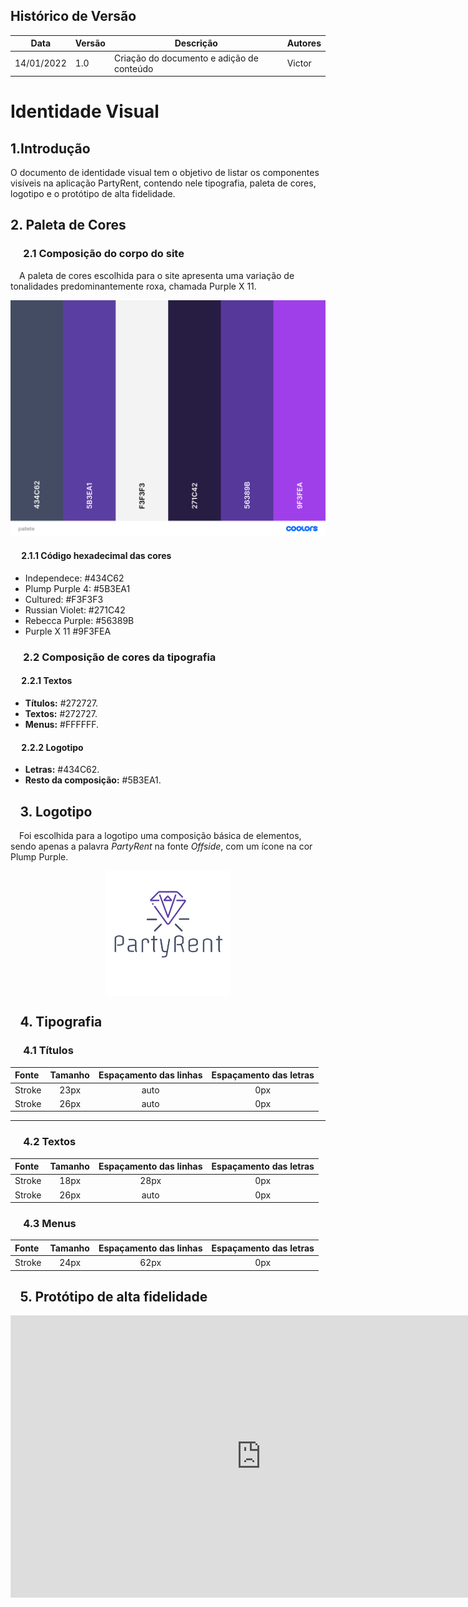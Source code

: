 ## Histórico de Versão

| Data       | Versão | Descrição                                                 | Autores      |
| ---------- | ------ | --------------------------------------------------------- | ------------ |
| 14/01/2022 | 1.0    | Criação do documento e adição de conteúdo                 | Victor |

# Identidade Visual

## 1.Introdução

O documento de identidade visual tem o objetivo de listar os componentes visíveis na aplicação PartyRent, contendo nele tipografia, paleta de cores, logotipo e o protótipo de alta fidelidade.


## 2. Paleta de Cores


### &emsp; 2.1 Composição do corpo do site

 &emsp;A paleta de cores escolhida para o site apresenta uma variação de tonalidades predominantemente roxa, chamada Purple X 11.

 [![Russian Violet](../modelagem/imagensmodel/palettecolors.png)](../modelagem/imagensmodel/palettecolors.png)
 

#### &emsp; 2.1.1 Código hexadecimal das cores
* Independece: #434C62
* Plump Purple 4: #5B3EA1
* Cultured: #F3F3F3
* Russian Violet: #271C42
* Rebecca Purple: #56389B
* Purple X 11 #9F3FEA


### &emsp; 2.2 Composição de cores da tipografia

#### &emsp; 2.2.1 Textos

 * **Títulos:** #272727.
 * **Textos:** #272727.
 * **Menus:** #FFFFFF.

#### &emsp; 2.2.2 Logotipo

 * **Letras:** #434C62.
 * **Resto da composição:** #5B3EA1.

## &ensp; 3. Logotipo

 &emsp;Foi escolhida para a logotipo uma composição básica de elementos, sendo apenas a palavra *PartyRent* na fonte *Offside*, com um ícone na cor Plump Purple.

 <center>
<img src="../../assets/logo.png" alt="logo" align="middle">
</center>

## &ensp; 4. Tipografia

### &emsp; 4.1 Títulos

 Fonte | Tamanho | Espaçamento das linhas | Espaçamento das letras
 :--- | :---: | :---: | :---:
 Stroke | 23px | auto | 0px 
 Stroke | 26px | auto | 0px 

 ---

### &emsp; 4.2 Textos

 Fonte | Tamanho | Espaçamento das linhas | Espaçamento das letras
 :--- | :---: | :---: | :---:
 Stroke | 18px | 28px | 0px
 Stroke | 26px | auto | 0px 

### &emsp; 4.3 Menus

 Fonte | Tamanho | Espaçamento das linhas | Espaçamento das letras
 :--- | :---: | :---: | :---:
 Stroke | 24px | 62px | 0px


## &ensp; 5. Protótipo de alta fidelidade

<iframe style="border: 1px solid rgba(0, 0, 0, 0.1);" width="800" height="450" src="https://www.figma.com/embed?embed_host=share&url=https%3A%2F%2Fwww.figma.com%2Ffile%2FfFHRC3cngtq6U5MhLsERBD%2FArqDSW---Grupo-7---Prot%25C3%25B3tipo%3Fnode-id%3D116%253A92" allowfullscreen></iframe>